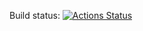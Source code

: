 

Build status: [![Actions Status](https://github.com/ameetnaik/covid19/workflows/build-data/badge.svg)](https://github.com/ameetnaik/covid19/actions)